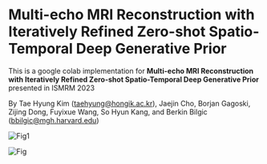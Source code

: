 # Multi-echo MRI Reconstruction with Iteratively Refined Zero-shot Spatio-Temporal Deep Generative Prior
This is a google colab implementation for **Multi-echo MRI Reconstruction with Iteratively Refined Zero-shot Spatio-Temporal Deep Generative Prior** presented in ISMRM 2023

By Tae Hyung Kim (taehyung@hongik.ac.kr), Jaejin Cho, Borjan Gagoski, Zijing Dong, Fuyixue Wang, So Hyun Kang, and Berkin Bilgic (bbilgic@mgh.harvard.edu) 

![Fig1](https://user-images.githubusercontent.com/104691711/216854924-e669143a-d313-49c9-a43a-f5a3b1aa795a.jpg)

![Fig](https://user-images.githubusercontent.com/104691711/216854732-57088a81-3152-4fc3-ab45-4ef700a4145e.png)
